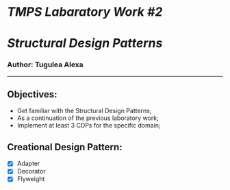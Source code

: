 # ***TMPS Labaratory Work #2***
# ***Structural Design Patterns***

### Author: Tugulea Alexa
----

## Objectives:

* Get familiar with the Structural Design Patterns;
* As a continuation of the previous laboratory work;
* Implement at least 3 CDPs for the specific domain;

## Creational Design Pattern:
 - [x] Adapter
 - [x] Decorator
 - [x] Flyweight